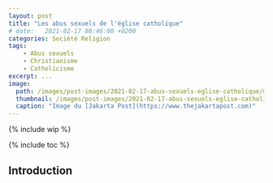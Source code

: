 ```yaml
---
layout: post
title: "Les abus sexuels de l'église catholique"
# date:   2021-02-17 08:46:00 +0200
categories: Société Religion
tags:
    - Abus sexuels
    - Christianisme
    - Catholicisme
excerpt: ...
image:
  path: /images/post-images/2021-02-17-abus-sexuels-eglise-catholique/main.jpg
  thumbnail: /images/post-images/2021-02-17-abus-sexuels-eglise-catholique/main-thumb-flat.jpg
  caption: "Image du [Jakarta Post](https://www.thejakartapost.com)"
---
```


{% include wip %}

{% include toc %}

## Introduction


<!--

- https://en.wikipedia.org/wiki/Catholic_Church_sexual_abuse_cases
- https://en.wikipedia.org/wiki/Catholic_Church_sexual_abuse_cases_by_country#France
- https://www.youtube.com/watch?v=RcW4osgDhr0
- https://www.youtube.com/watch?v=qae2UTsAKBc
- https://www.youtube.com/watch?v=-Xp9aEzhN3A
- https://www.theguardian.com/world/2020/nov/10/child-sexual-abuse-in-catholic-church-swept-under-the-carpet-inquiry-finds
- https://www.nytimes.com/topic/organization/roman-catholic-church-sex-abuse-cases
- https://www.youtube.com/watch?v=ZiF22pY3CHg
- https://www.theguardian.com/world/2003/aug/17/religion.childprotection
 -->